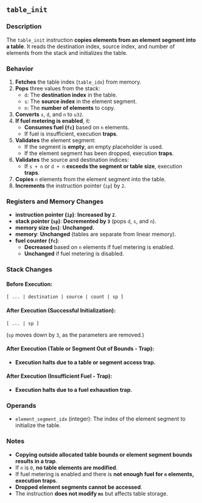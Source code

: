 ## `table_init`

### **Description**

The `table_init` instruction **copies elements from an element segment into a table**. It reads the destination index,
source index, and number of elements from the stack and initializes the table.

### **Behavior**

1. **Fetches** the table index (`table_idx`) from memory.
2. **Pops** three values from the stack:
    - `d`: The **destination index** in the table.
    - `s`: The **source index** in the element segment.
    - `n`: The **number of elements** to copy.
3. **Converts** `s`, `d`, and `n` to `u32`.
4. **If fuel metering is enabled**, it:
    - **Consumes fuel (`fc`)** based on `n` elements.
    - If fuel is insufficient, execution **traps**.
5. **Validates** the element segment:
    - If the segment is **empty**, an empty placeholder is used.
    - If the element segment has been dropped, execution **traps**.
6. **Validates** the source and destination indices:
    - If `s + n` or `d + n` **exceeds the segment or table size**, execution **traps**.
7. **Copies** `n` elements from the element segment into the table.
8. **Increments** the instruction pointer (`ip`) by `2`.

### **Registers and Memory Changes**

- **instruction pointer (`ip`)**: **Increased by `2`**.
- **stack pointer (`sp`)**: **Decremented by `3`** (pops `d`, `s`, and `n`).
- **memory size (`ms`)**: **Unchanged**.
- **memory**: **Unchanged** (tables are separate from linear memory).
- **fuel counter (`fc`)**:
    - **Decreased** based on `n` elements if fuel metering is enabled.
    - **Unchanged** if fuel metering is disabled.

### **Stack Changes**

#### **Before Execution:**

```
[ ... | destination | source | count | sp ]
```

#### **After Execution (Successful Initialization):**

```
[ ... | sp ]
```

(`sp` moves down by `3`, as the parameters are removed.)

#### **After Execution (Table or Segment Out of Bounds - Trap):**

- **Execution halts due to a table or segment access trap.**

#### **After Execution (Insufficient Fuel - Trap):**

- **Execution halts due to a fuel exhaustion trap.**

### **Operands**

- `element_segment_idx` (integer): The index of the element segment to initialize the table.

### **Notes**

- **Copying outside allocated table bounds or element segment bounds results in a trap**.
- If `n` is `0`, **no table elements are modified**.
- If fuel metering is enabled and there is **not enough fuel for `n` elements, execution traps**.
- **Dropped element segments cannot be accessed**.
- The instruction **does not modify `ms`** but affects table storage.